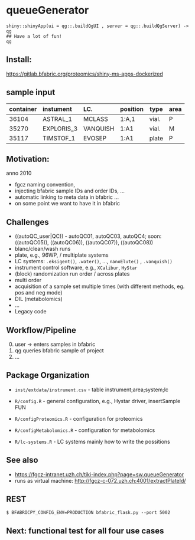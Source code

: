 # queueGenerator

```{r}
shiny::shinyApp(ui = qg::.buildQgUI , server = qg::.buildQgServer) -> qg
## Have a lot of fun!
qg
```
## Install:

https://gitlab.bfabric.org/proteomics/shiny-ms-apps-dockerized

## sample input

container | instument  |LC.      | position | type  | area
:---------|:-----------|:--------|:---------|-------|-- 
36104     | ASTRAL_1   | MCLASS  | 1:A,1    | vial. | P
35270     | EXPLORIS_3 | VANQUISH| 1:A1     | vial. | M
35117     | TIMSTOF_1  | EVOSEP  | 1:A1     | plate | P

## Motivation:

anno 2010

* fgcz naming convention,
* injecting bfabric sample IDs and order IDs, ...
* automatic linking to meta data in bfabric ...
* on some point we want to have it in bfabric 
    
## Challenges 

* ((autoQC_user|QC)) - autoQC01, autoQC03, autoQC4; soon: ((autoQC05)), ((autoQC06)), ((autoQC07)), ((autoQC08))
* blanc/clean/wash runs
* plate, e.g., 96WP, / multiplate systems
* LC systems: `.eksigent()`, `.water()`, ..., `nanoElute()` ,  `.vanquish()`
* instrument control software, e.g., `XCalibur`, `HyStar`
* (block) randomization run order / across plates
* multi order
* acquisition of a sample set multiple times (with different methods, eg. pos and neg mode)
* DIL (metabolomics)
* ...
* Legacy code

## Workflow/Pipeline

0. user -> enters samples in bfabric
1. qg queries bfabric sample of project
2. ...


## Package Organization
* `inst/extdata/instrument.csv` - table instrument;area;system;lc

* `R/config.R` - general configuration, e.g., Hystar driver, insertSample FUN
* `R/configProteomics.R` - configuration for proteomics
* `R/configMetabolomics.R`  - configuration for metabolomics
* `R/lc-systems.R` - LC systems mainly how to write the possitions

## See also

* https://fgcz-intranet.uzh.ch/tiki-index.php?page=sw.queueGenerator
* runs as virtual machine: http://fgcz-c-072.uzh.ch:4001/extractPlateId/ 

## REST

```
$ BFABRICPY_CONFIG_ENV=PRODUCTION bfabric_flask.py --port 5002
```

## Next: functional test for all four use cases
